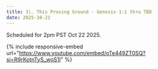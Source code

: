 ```yaml
---
title: 1\. This Proving Ground - Genesis 1:1 thru TBD
date: 2025-10-21
---
```


Scheduled for 2pm PST Oct 22 2025.

{% include responsive-embed url="https://www.youtube.com/embed/oTe449ZT0SQ?si=R9rKotnTyS_woS1l" %}